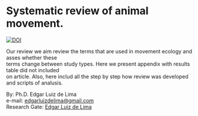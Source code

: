 # Systematic review of animal movement.
[![DOI](https://zenodo.org/badge/570683748.svg)](https://zenodo.org/badge/latestdoi/570683748)  

Our review we aim review the terms that are used in movement ecology and asses whether these  
terms change between study types. Here we present appendix with results table did not included  
on article. 
Also, here includ all the step by step how review was developed and scripts of analusis.

By: Ph.D. Edgar Luiz de Lima  
e-mail: edgarluizdelima@gmail.com  
Research Gate: [Edgar Luiz de Lima](https://www.researchgate.net/profile/Edgar-Luiz-De-Lima)
